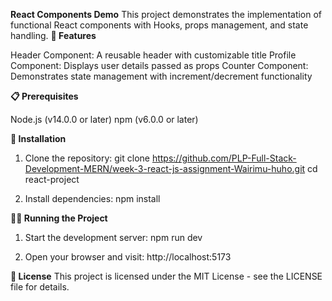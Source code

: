 **React Components Demo**
This project demonstrates the implementation of functional React components with Hooks, props management, and state handling.
**🚀 Features**

Header Component: A reusable header with customizable title
Profile Component: Displays user details passed as props
Counter Component: Demonstrates state management with increment/decrement functionality

**📋 Prerequisites**

Node.js (v14.0.0 or later)
npm (v6.0.0 or later)

**🔧 Installation**
1. Clone the repository:
   git clone https://github.com/PLP-Full-Stack-Development-MERN/week-3-react-js-assignment-Wairimu-huho.git
   cd react-project

2. Install dependencies:
   npm install

**🏃‍♂️ Running the Project**

1. Start the development server:
   npm run dev

2. Open your browser and visit:
   http://localhost:5173

**📝 License**
This project is licensed under the MIT License - see the LICENSE file for details.



